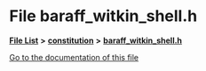 

# File baraff\_witkin\_shell.h

[**File List**](files.md) **>** [**constitution**](dir_e6404e629433dfdedefe8b8f43f6234d.md) **>** [**baraff\_witkin\_shell.h**](baraff__witkin__shell_8h.md)

[Go to the documentation of this file](baraff__witkin__shell_8h.md)


```C++

```


